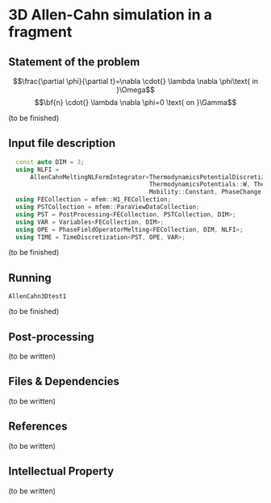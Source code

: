 # 3D Allen-Cahn simulation in a fragment 


## Statement of the problem

$$\frac{\partial \phi}{\partial t}=\nabla \cdot{} \lambda \nabla \phi\text{ in }\Omega$$
$$\bf{n} \cdot{} \lambda \nabla \phi=0 \text{ on }\Gamma$$

(to be finished)
## Input file description


```CPP
  const auto DIM = 3;
  using NLFI =
      AllenCahnMeltingNLFormIntegrator<ThermodynamicsPotentialDiscretization::Implicit,
                                       ThermodynamicsPotentials::W, ThermodynamicsPotentials::H,
                                       Mobility::Constant, PhaseChange::Constant>;
  using FECollection = mfem::H1_FECollection;
  using PSTCollection = mfem::ParaViewDataCollection;
  using PST = PostProcessing<FECollection, PSTCollection, DIM>;
  using VAR = Variables<FECollection, DIM>;
  using OPE = PhaseFieldOperatorMelting<FECollection, DIM, NLFI>;
  using TIME = TimeDiscretization<PST, OPE, VAR>;
```

(to be finished)

## Running 

```SHELL
AllenCahn3Dtest1
```
(to be finished)

## Post-processing

(to be written)

## Files & Dependencies


(to be written)

## References


(to be written)

## Intellectual Property

(to be written)